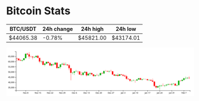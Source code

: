 # Bitcoin Stats

BTC/USDT|24h change|24h high|24h low|
|---|---|---|---|
|$44065.38|-0.78%|$45821.00|$43174.01|

<img src="./chart.svg">
